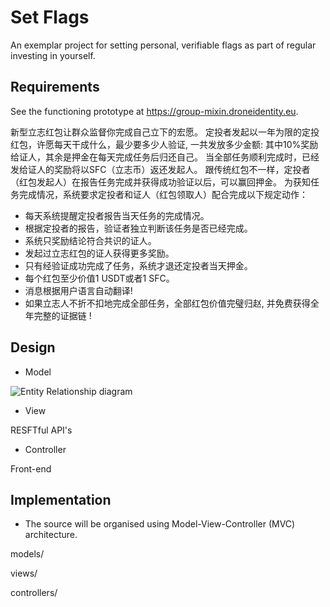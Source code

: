# Set Flags
  
An exemplar project for setting personal, verifiable flags as part of regular investing in yourself.

## Requirements

See the functioning prototype at https://group-mixin.droneidentity.eu.

新型立志红包让群众监督你完成自己立下的宏愿。
定投者发起以一年为限的定投红包，许愿每天干成什么，最少要多少人验证, 一共发放多少金额: 其中10%奖励给证人，其余是押金在每天完成任务后归还自己。
当全部任务顺利完成时，已经发给证人的奖励将以SFC（立志币）返还发起人。
跟传统红包不一样，定投者（红包发起人）在报告任务完成并获得成功验证以后，可以赢回押金。 为获知任务完成情况，系统要求定投者和证人（红包领取人）配合完成以下规定动作：
* 每天系统提醒定投者报告当天任务的完成情况。
* 根据定投者的报告，验证者独立判断该任务是否已经完成。
* 系统只奖励结论符合共识的证人。
* 发起过立志红包的证人获得更多奖励。
* 只有经验证成功完成了任务，系统才退还定投者当天押金。
* 每个红包至少价值1 USDT或者1 SFC。
* 消息根据用户语言自动翻译!
* 如果立志人不折不扣地完成全部任务，全部红包价值完璧归赵, 并免费获得全年完整的证据链 ! 

## Design

* Model

![Entity Relationship diagram](https://github.com/set-flags/set-flags/blob/master/docs/models.png)

* View

RESFTful API's

* Controller

Front-end

## Implementation

* The source will be organised using Model-View-Controller (MVC) architecture.

models/

views/

controllers/
